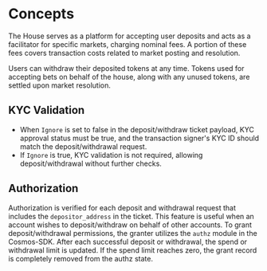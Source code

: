 # **Concepts**

The House serves as a platform for accepting user deposits and acts as a facilitator for specific markets, charging nominal fees. A portion of these fees covers transaction costs related to market posting and resolution.

Users can withdraw their deposited tokens at any time. Tokens used for accepting bets on behalf of the house, along with any unused tokens, are settled upon market resolution.

## **KYC Validation**

- When `Ignore` is set to false in the deposit/withdraw ticket payload, KYC approval status must be true, and the transaction signer's KYC ID should match the deposit/withdrawal request.
- If `Ignore` is true, KYC validation is not required, allowing deposit/withdrawal without further checks.

## **Authorization**

Authorization is verified for each deposit and withdrawal request that includes the `depositor_address` in the ticket. This feature is useful when an account wishes to deposit/withdraw on behalf of other accounts.
To grant deposit/withdrawal permissions, the granter utilizes the `authz` module in the Cosmos-SDK.
After each successful deposit or withdrawal, the spend or withdrawal limit is updated. If the spend limit reaches zero, the grant record is completely removed from the authz state.
